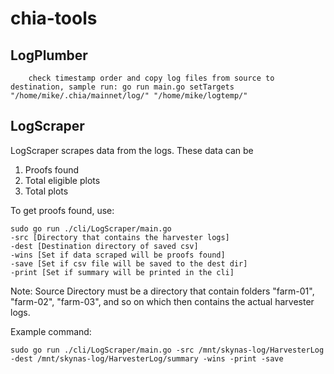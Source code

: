# chia-tools

## LogPlumber  
        check timestamp order and copy log files from source to destination, sample run: go run main.go setTargets "/home/mike/.chia/mainnet/log/" "/home/mike/logtemp/"

## LogScraper
LogScraper scrapes data from the logs. These data can be
1. Proofs found
2. Total eligible plots
3. Total plots

To get proofs found, use:
```
sudo go run ./cli/LogScraper/main.go 
-src [Directory that contains the harvester logs] 
-dest [Destination directory of saved csv] 
-wins [Set if data scraped will be proofs found] 
-save [Set if csv file will be saved to the dest dir] 
-print [Set if summary will be printed in the cli]
```
Note:
Source Directory must be a directory that contain folders "farm-01", "farm-02", "farm-03", and so on which then contains the actual harvester logs.

Example command:
```
sudo go run ./cli/LogScraper/main.go -src /mnt/skynas-log/HarvesterLog -dest /mnt/skynas-log/HarvesterLog/summary -wins -print -save
```